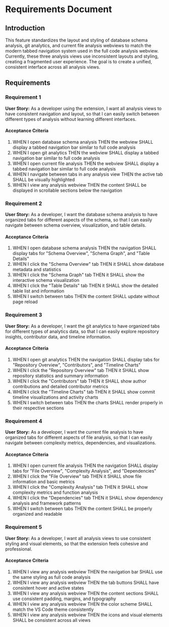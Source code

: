# Requirements Document

## Introduction

This feature standardizes the layout and styling of database schema analysis, git analytics, and current file analysis webviews to match the modern tabbed navigation system used in the full code analysis webview. Currently, these three analysis views use inconsistent layouts and styling, creating a fragmented user experience. The goal is to create a unified, consistent interface across all analysis views.

## Requirements

### Requirement 1

**User Story:** As a developer using the extension, I want all analysis views to have consistent navigation and layout, so that I can easily switch between different types of analysis without learning different interfaces.

#### Acceptance Criteria

1. WHEN I open database schema analysis THEN the webview SHALL display a tabbed navigation bar similar to full code analysis
2. WHEN I open git analytics THEN the webview SHALL display a tabbed navigation bar similar to full code analysis  
3. WHEN I open current file analysis THEN the webview SHALL display a tabbed navigation bar similar to full code analysis
4. WHEN I navigate between tabs in any analysis view THEN the active tab SHALL be visually highlighted
5. WHEN I view any analysis webview THEN the content SHALL be displayed in scrollable sections below the navigation

### Requirement 2

**User Story:** As a developer, I want the database schema analysis to have organized tabs for different aspects of the schema, so that I can easily navigate between schema overview, visualization, and table details.

#### Acceptance Criteria

1. WHEN I open database schema analysis THEN the navigation SHALL display tabs for "Schema Overview", "Schema Graph", and "Table Details"
2. WHEN I click the "Schema Overview" tab THEN it SHALL show database metadata and statistics
3. WHEN I click the "Schema Graph" tab THEN it SHALL show the interactive schema visualization
4. WHEN I click the "Table Details" tab THEN it SHALL show the detailed table list and information
5. WHEN I switch between tabs THEN the content SHALL update without page reload

### Requirement 3

**User Story:** As a developer, I want the git analytics to have organized tabs for different types of analytics data, so that I can easily explore repository insights, contributor data, and timeline information.

#### Acceptance Criteria

1. WHEN I open git analytics THEN the navigation SHALL display tabs for "Repository Overview", "Contributors", and "Timeline Charts"
2. WHEN I click the "Repository Overview" tab THEN it SHALL show repository statistics and summary information
3. WHEN I click the "Contributors" tab THEN it SHALL show author contributions and detailed contributor metrics
4. WHEN I click the "Timeline Charts" tab THEN it SHALL show commit timeline visualizations and activity charts
5. WHEN I switch between tabs THEN the charts SHALL render properly in their respective sections

### Requirement 4

**User Story:** As a developer, I want the current file analysis to have organized tabs for different aspects of file analysis, so that I can easily navigate between complexity metrics, dependencies, and visualizations.

#### Acceptance Criteria

1. WHEN I open current file analysis THEN the navigation SHALL display tabs for "File Overview", "Complexity Analysis", and "Dependencies"
2. WHEN I click the "File Overview" tab THEN it SHALL show file information and basic metrics
3. WHEN I click the "Complexity Analysis" tab THEN it SHALL show complexity metrics and function analysis
4. WHEN I click the "Dependencies" tab THEN it SHALL show dependency analysis and framework patterns
5. WHEN I switch between tabs THEN the content SHALL be properly organized and readable

### Requirement 5

**User Story:** As a developer, I want all analysis views to use consistent styling and visual elements, so that the extension feels cohesive and professional.

#### Acceptance Criteria

1. WHEN I view any analysis webview THEN the navigation bar SHALL use the same styling as full code analysis
2. WHEN I view any analysis webview THEN the tab buttons SHALL have consistent hover and active states
3. WHEN I view any analysis webview THEN the content sections SHALL use consistent padding, margins, and typography
4. WHEN I view any analysis webview THEN the color scheme SHALL match the VS Code theme consistently
5. WHEN I view any analysis webview THEN the icons and visual elements SHALL be consistent across all views
